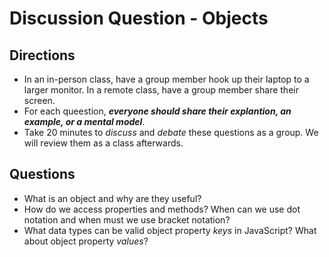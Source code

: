 # Discussion Question - Objects

## Directions
- In an in-person class, have a group member hook up their laptop to a larger monitor. In a remote class, have a group member share their screen.
- For each queestion, **_everyone should share their explantion, an example, or a mental model_**. 
- Take 20 minutes to _discuss_ and _debate_ these questions as a group. We will review them as a class afterwards. 

## Questions

- What is an object and why are they useful?
- How do we access properties and methods? When can we use dot notation and when must we use bracket notation?
- What data types can be valid object property _keys_ in JavaScript? What about object property _values_?
